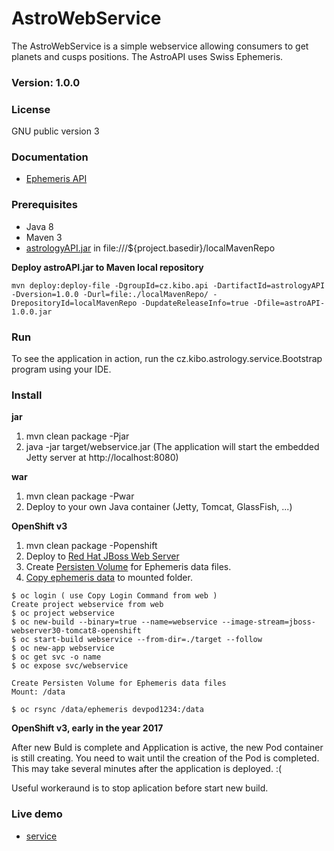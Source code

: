 # AstroWebService
The AstroWebService is a simple webservice allowing consumers to get planets and cusps positions. The AstroAPI uses Swiss Ephemeris.

### Version: 1.0.0

### License
GNU public version 3

### Documentation
- [Ephemeris API](http://docs.astrologyapi.apiary.io)

### Prerequisites
- Java 8
- Maven 3	
- [astrologyAPI.jar](https://github.com/Kibo/AstroAPI) in file:///${project.basedir}/localMavenRepo

**Deploy astroAPI.jar to Maven local repository**
``` 
mvn deploy:deploy-file -DgroupId=cz.kibo.api -DartifactId=astrologyAPI -Dversion=1.0.0 -Durl=file:./localMavenRepo/ -DrepositoryId=localMavenRepo -DupdateReleaseInfo=true -Dfile=astroAPI-1.0.0.jar
```

### Run
To see the application in action, run the cz.kibo.astrology.service.Bootstrap program using your IDE.

### Install
**jar**
1. mvn clean package -Pjar
2. java -jar target/webservice.jar
(The application will start the embedded Jetty server at http://localhost:8080)

**war**
1. mvn clean package -Pwar
2. Deploy to your own Java container (Jetty, Tomcat, GlassFish, ...)

**OpenShift v3**
1. mvn clean package -Popenshift
2. Deploy to [Red Hat JBoss Web Server](https://access.redhat.com/documentation/en-us/red_hat_jboss_middleware_for_openshift/3/html-single/red_hat_jboss_web_server_for_openshift/)
3. Create [Persisten Volume](https://docs.openshift.com/enterprise/3.0/dev_guide/persistent_volumes.html) for Ephemeris data files.
4. [Copy ephemeris data](https://docs.openshift.com/enterprise/3.1/dev_guide/copy_files_to_container.html) to mounted folder.

``` 
$ oc login ( use Copy Login Command from web )
Create project webservice from web
$ oc project webservice
$ oc new-build --binary=true --name=webservice --image-stream=jboss-webserver30-tomcat8-openshift
$ oc start-build webservice --from-dir=./target --follow
$ oc new-app webservice
$ oc get svc -o name
$ oc expose svc/webservice
```
```
Create Persisten Volume for Ephemeris data files
Mount: /data

$ oc rsync /data/ephemeris devpod1234:/data
```

**OpenShift v3, early in the year 2017**

After new Buld is complete and Application is active, the new Pod container is still creating.
You need to wait until the creation of the Pod is completed. This may take several minutes after the application is deployed. :(

Useful workeraund is to stop aplication before start new build.

### Live demo
- [service](http://webservice-webservice.7e14.starter-us-west-2.openshiftapps.com/)
